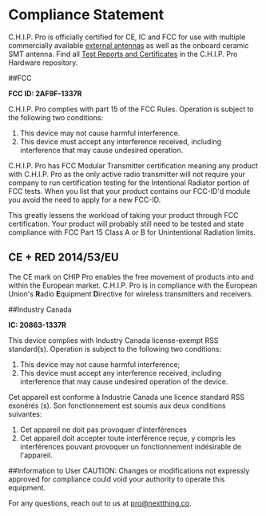# Compliance Statement

C.H.I.P. Pro is officially certified for CE, IC and FCC for use with multiple commercially available [external antennas](https://docs.getchip.com/chip_pro_devkit.html#wifi-antenna) as well as the onboard ceramic SMT antenna. Find all [Test Reports and Certificates](https://github.com/NextThingCo/CHIP_Pro-Hardware/tree/master/Compliance) in the C.H.I.P. Pro Hardware repository.

##FCC

**FCC ID: 2AF9F-1337R**

C.H.I.P. Pro complies with part 15 of the FCC Rules. Operation is subject to the following two conditions: 

1. This device may not cause harmful interference. 
2. This device must accept any interference received, including interference that may cause undesired operation.

C.H.I.P. Pro has FCC Modular Transmitter certification meaning any product with C.H.I.P. Pro as the only active radio transmitter will not require your company to run certification testing for the Intentional Radiator portion of FCC tests. When you list that your product contains our FCC-ID'd module you avoid the need to apply for a new FCC-ID.

This greatly lessens the workload of taking your product through FCC certification. Your product will probably still need to be tested and state compliance with FCC Part 15 Class A or B for Unintentional Radiation limits. 

## CE + RED 2014/53/EU

The CE mark on CHIP Pro enables the free movement of products into and within the European market. C.H.I.P. Pro is in compliance with the European Union's **R**adio **E**quipment **D**irective for wireless transmitters and receivers.

##Industry Canada

**IC: 20863-1337R**

This device complies with Industry Canada license-exempt RSS standard(s). Operation is subject to the following two conditions:

1. This device may not cause harmful interference;
2. This device must accept any interference received, including interference that may cause undesired operation of the device.

Cet appareil est conforme à Industrie Canada une licence standard RSS exonérés (s). Son fonctionnement est soumis aux deux conditions suivantes:
1. Cet appareil ne doit pas provoquer d'interférences
2. Cet appareil doit accepter toute interférence reçue, y compris les interférences pouvant provoquer un fonctionnement indésirable de l'appareil.

##Information to User
CAUTION: Changes or modifications not expressly approved for compliance could void your authority to operate this equipment.

For any questions, reach out to us at pro@nextthing.co.